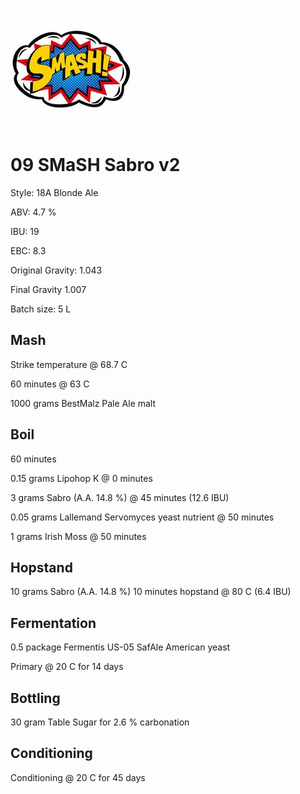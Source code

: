 ![logo](./09_SMaSH_Sabro.jpeg)

# 09 SMaSH Sabro v2

Style: 18A Blonde Ale

ABV: 4.7 %

IBU: 19

EBC: 8.3

Original Gravity: 1.043

Final Gravity 1.007

Batch size: 5 L

## Mash

Strike temperature @ 68.7 C

60 minutes @ 63 C

1000 grams BestMalz Pale Ale malt

## Boil

60 minutes

0.15 grams Lipohop K @ 0 minutes

3 grams Sabro (A.A. 14.8 %) @ 45 minutes (12.6 IBU)

0.05 grams Lallemand Servomyces yeast nutrient @ 50 minutes

1 grams Irish Moss @ 50 minutes

## Hopstand

10 grams Sabro (A.A. 14.8 %) 10 minutes hopstand @ 80 C (6.4 IBU)

## Fermentation

0.5 package Fermentis US-05 SafAle American yeast

Primary @ 20 C for 14 days

## Bottling

30 gram Table Sugar for 2.6 % carbonation

## Conditioning

Conditioning @ 20 C for 45 days

